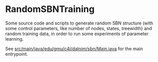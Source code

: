 # RandomSBNTraining

Some source code and scripts to generate random SBN structure (with some control parameters, like number of nodes, states, treewidth) and random training data, in order to run some experiments of parameter learning.

See [src/main/java/edu/gmu/c4i/dalnim/sbn/Main.java](https://github.com/cardialfly/DALNIM/blob/main/misc/RandomSBNTraining/src/main/java/edu/gmu/c4i/dalnim/sbn/Main.java) for the main entrypoint.
